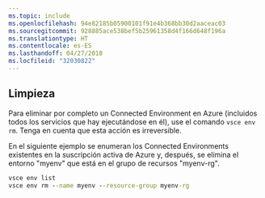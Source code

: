 ```yaml
---
ms.topic: include
ms.openlocfilehash: 94e82185b05900101f91e4b368bb30d2aaceac03
ms.sourcegitcommit: 928885ace538bef5b25961358d4f166d648f196a
ms.translationtype: HT
ms.contentlocale: es-ES
ms.lasthandoff: 04/27/2018
ms.locfileid: "32030822"
---
```

## <a name="clean-up"></a>Limpieza
Para eliminar por completo un Connected Environment en Azure (incluidos todos los servicios que hay ejecutándose en él), use el comando `vsce env rm`. Tenga en cuenta que esta acción es irreversible.

En el siguiente ejemplo se enumeran los Connected Environments existentes en la suscripción activa de Azure y, después, se elimina el entorno "myenv" que está en el grupo de recursos "myenv-rg".

```cmd
vsce env list
vsce env rm --name myenv --resource-group myenv-rg
```

